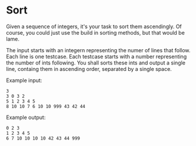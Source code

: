 # Sort

Given a sequence of integers, it's your task to sort them ascendingly. Of course, you could just use the build in sorting methods, but that would be lame.

The input starts with an integern representing the numer of lines that follow. Each line is one testcase. Each testcase starts with a number representing the number of ints following. You shall sorts these ints and output a single line, containg them in ascending order, separated by a single space.

Example input:

    3
    3 0 3 2
    5 1 2 3 4 5
    8 10 10 7 6 10 10 999 43 42 44
    
Example output:

    0 2 3
    1 2 3 4 5
    6 7 10 10 10 10 42 43 44 999

